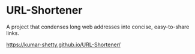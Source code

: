 # URL-Shortener
A project that condenses long web addresses into concise, easy-to-share links.

https://kumar-shetty.github.io/URL-Shortener/
